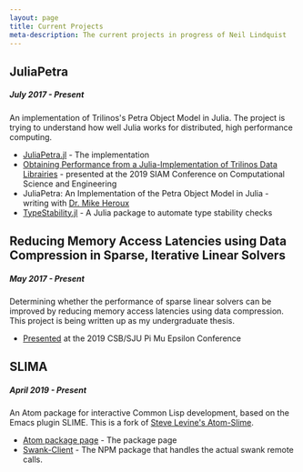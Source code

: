 ```yaml
---
layout: page
title: Current Projects
meta-description: The current projects in progress of Neil Lindquist
---
```


## JuliaPetra
##### July 2017 - Present
An implementation of Trilinos's Petra Object Model in Julia.
The project is trying to understand how well Julia works for distributed, high performance computing.

* [JuliaPetra.jl](github.com/collegeville/JuliaPetra.jl) - The implementation
* [Obtaining Performance from a Julia-Implementation of Trilinos Data Librairies](https://www.pathlms.com/siam/courses/10878/sections/14368/video_presentations/127457) - presented at the 2019 SIAM Conference on Computational Science and Engineering
* JuliaPetra: An Implementation of the Petra Object Model in Julia - writing with [Dr. Mike Heroux](https://maherou.github.io/)
* [TypeStability.jl](github.com/collegeville/typestability.jl) - A Julia package to automate type stability checks

## Reducing Memory Access Latencies using Data Compression in Sparse, Iterative Linear Solvers
##### May 2017 - Present
Determining whether the performance of sparse linear solvers can be improved by reducing memory access latencies using data compression.
This project is being written up as my undergraduate thesis.
* [Presented](/files/2019-04-12-PMEslides.pdf) at the 2019 CSB/SJU Pi Mu Epsilon Conference


## SLIMA
##### April 2019 - Present
An Atom package for interactive Common Lisp development, based on the Emacs plugin SLIME.
This is a fork of [Steve Levine's Atom-Slime](https://github.com/sjlevine/atom-slime).

* [Atom package page](https://atom.io/packages/slima) - The package page
* [Swank-Client](https://www.npmjs.com/package/swank-client) - The NPM package that handles the actual swank remote calls.
